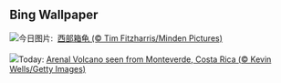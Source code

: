 ## Bing Wallpaper
![](https://www.bing.com/th?id=OHR.WesternBoxTurtle_ZH-CN6203163704_UHD.jpg&w=1000)今日图片: &nbsp;[西部箱龟 (© Tim Fitzharris/Minden Pictures)](https://www.bing.com/th?id=OHR.WesternBoxTurtle_ZH-CN6203163704_UHD.jpg)
<br><br/>
![](https://www.bing.com/th?id=OHR.BiodiverseCostaRica_EN-US2611109244_UHD.jpg&w=1000)Today: [Arenal Volcano seen from Monteverde, Costa Rica (© Kevin Wells/Getty Images)](https://www.bing.com/th?id=OHR.BiodiverseCostaRica_EN-US2611109244_UHD.jpg)
<br><br/>
